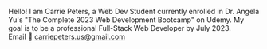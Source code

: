 Hello! I am Carrie Peters, a Web Dev Student currently enrolled in Dr. Angela Yu's "The Complete 2023 Web Development Bootcamp" on Udemy. My goal is to be a professional Full-Stack Web Developer by July 2023.
<br>
Email 📧 carriepeters.us@gmail.com
